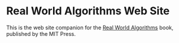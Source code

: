 # Real World Algorithms Web Site

This is the web site companion for the 
[Real World Algorithms](https://mitpress.mit.edu/books/real-world-algorithms)
book, published by the MIT Press.
